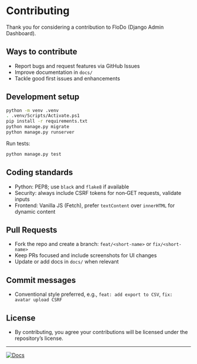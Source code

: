 # Contributing

Thank you for considering a contribution to FloDo (Django Admin Dashboard).

## Ways to contribute

- Report bugs and request features via GitHub Issues
- Improve documentation in `docs/`
- Tackle good first issues and enhancements

## Development setup

```bash
python -m venv .venv
. .venv/Scripts/Activate.ps1
pip install -r requirements.txt
python manage.py migrate
python manage.py runserver
```

Run tests:

```bash
python manage.py test
```

## Coding standards

- Python: PEP8; use `black` and `flake8` if available
- Security: always include CSRF tokens for non‑GET requests, validate inputs
- Frontend: Vanilla JS (Fetch), prefer `textContent` over `innerHTML` for dynamic content

## Pull Requests

- Fork the repo and create a branch: `feat/<short-name>` or `fix/<short-name>`
- Keep PRs focused and include screenshots for UI changes
- Update or add docs in `docs/` when relevant

## Commit messages

- Conventional style preferred, e.g., `feat: add export to CSV`, `fix: avatar upload CSRF`

## License

- By contributing, you agree your contributions will be licensed under the repository’s license.

---

[![Docs](https://img.shields.io/badge/Docs-Site-blue)](https://ishwarchoudhari.github.io/FloDo/)
